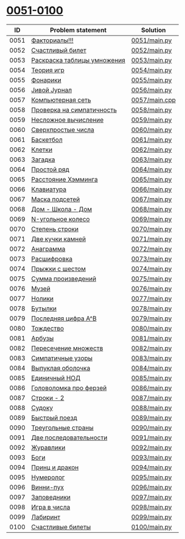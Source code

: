 # [0051-0100](http://acmp.ru/index.asp?main=tasks&str=%20&page=1&id_type=0)

| ID   | Problem statement                                                            | Solution                       |
|------|------------------------------------------------------------------------------|--------------------------------|
| 0051 | [Факториалы!!!](http://acmp.ru/index.asp?main=task&id_task=51)               | [0051/main.py](0051/main.py)   |
| 0052 | [Счастливый билет](http://acmp.ru/index.asp?main=task&id_task=52)            | [0052/main.py](0052/main.py)   |
| 0053 | [Раскраска таблицы умножения](http://acmp.ru/index.asp?main=task&id_task=53) | [0053/main.py](0053/main.py)   |
| 0054 | [Теория игр](http://acmp.ru/index.asp?main=task&id_task=54)                  | [0054/main.py](0054/main.py)   |
| 0055 | [Фонарики](http://acmp.ru/index.asp?main=task&id_task=55)                    | [0055/main.py](0055/main.py)   |
| 0056 | [Jивой Jурнал](http://acmp.ru/index.asp?main=task&id_task=56)                | [0056/main.py](0056/main.py)   |
| 0057 | [Компьютерная сеть](http://acmp.ru/index.asp?main=task&id_task=57)           | [0057/main.cpp](0057/main.cpp) |
| 0058 | [Проверка на симпатичность](http://acmp.ru/index.asp?main=task&id_task=58)   | [0058/main.py](0058/main.py)   |
| 0059 | [Несложное вычисление](http://acmp.ru/index.asp?main=task&id_task=59)        | [0059/main.py](0059/main.py)   |
| 0060 | [Сверхпростые числа](http://acmp.ru/index.asp?main=task&id_task=60)          | [0060/main.py](0060/main.py)   |
| 0061 | [Баскетбол](http://acmp.ru/index.asp?main=task&id_task=61)                   | [0061/main.py](0061/main.py)   |
| 0062 | [Клетки](http://acmp.ru/index.asp?main=task&id_task=62)                      | [0062/main.py](0062/main.py)   |
| 0063 | [Загадка](http://acmp.ru/index.asp?main=task&id_task=63)                     | [0063/main.py](0063/main.py)   |
| 0064 | [Простой ряд](http://acmp.ru/index.asp?main=task&id_task=64)                 | [0064/main.py](0064/main.py)   |
| 0065 | [Расстояние Хэмминга](http://acmp.ru/index.asp?main=task&id_task=65)         | [0065/main.py](0065/main.py)   |
| 0066 | [Клавиатура](http://acmp.ru/index.asp?main=task&id_task=66)                  | [0066/main.py](0066/main.py)   |
| 0067 | [Маска подсетей](http://acmp.ru/index.asp?main=task&id_task=67)              | [0067/main.py](0067/main.py)   |
| 0068 | [Дом - Школа - Дом](http://acmp.ru/index.asp?main=task&id_task=68)           | [0068/main.py](0068/main.py)   |
| 0069 | [N-угольное колесо](http://acmp.ru/index.asp?main=task&id_task=69)           | [0069/main.py](0069/main.py)   |
| 0070 | [Степень строки](http://acmp.ru/index.asp?main=task&id_task=70)              | [0070/main.py](0070/main.py)   |
| 0071 | [Две кучки камней](http://acmp.ru/index.asp?main=task&id_task=71)            | [0071/main.py](0071/main.py)   |
| 0072 | [Анаграмма](http://acmp.ru/index.asp?main=task&id_task=72)                   | [0072/main.py](0072/main.py)   |
| 0073 | [Расшифровка](http://acmp.ru/index.asp?main=task&id_task=73)                 | [0073/main.py](0073/main.py)   |
| 0074 | [Прыжки с шестом](http://acmp.ru/index.asp?main=task&id_task=74)             | [0074/main.py](0074/main.py)   |
| 0075 | [Сумма произведений](http://acmp.ru/index.asp?main=task&id_task=75)          | [0075/main.py](0075/main.py)   |
| 0076 | [Музей](http://acmp.ru/index.asp?main=task&id_task=76)                       | [0076/main.py](0076/main.py)   |
| 0077 | [Нолики](http://acmp.ru/index.asp?main=task&id_task=77)                      | [0077/main.py](0077/main.py)   |
| 0078 | [Бутылки](http://acmp.ru/index.asp?main=task&id_task=78)                     | [0078/main.py](0078/main.py)   |
| 0079 | [Последняя цифра A^B](http://acmp.ru/index.asp?main=task&id_task=79)         | [0079/main.py](0079/main.py)   |
| 0080 | [Тождество](http://acmp.ru/index.asp?main=task&id_task=80)                   | [0080/main.py](0080/main.py)   |
| 0081 | [Арбузы](http://acmp.ru/index.asp?main=task&id_task=81)                      | [0081/main.py](0081/main.py)   |
| 0082 | [Пересечение множеств](http://acmp.ru/index.asp?main=task&id_task=82)        | [0082/main.py](0082/main.py)   |
| 0083 | [Симпатичные узоры](http://acmp.ru/index.asp?main=task&id_task=83)           | [0083/main.py](0083/main.py)   |
| 0084 | [Выпуклая оболочка](http://acmp.ru/index.asp?main=task&id_task=84)           | [0084/main.py](0084/main.py)   |
| 0085 | [Единичный НОД](http://acmp.ru/index.asp?main=task&id_task=85)               | [0085/main.py](0085/main.py)   |
| 0086 | [Головоломка про ферзей](http://acmp.ru/index.asp?main=task&id_task=86)      | [0086/main.py](0086/main.py)   |
| 0087 | [Строки - 2](http://acmp.ru/index.asp?main=task&id_task=87)                  | [0087/main.py](0087/main.py)   |
| 0088 | [Судоку](http://acmp.ru/index.asp?main=task&id_task=88)                      | [0088/main.py](0088/main.py)   |
| 0089 | [Быстрый поезд](http://acmp.ru/index.asp?main=task&id_task=89)               | [0089/main.py](0089/main.py)   |
| 0090 | [Треугольные страны](http://acmp.ru/index.asp?main=task&id_task=90)          | [0090/main.py](0090/main.py)   |
| 0091 | [Две последовательности](http://acmp.ru/index.asp?main=task&id_task=91)      | [0091/main.py](0091/main.py)   |
| 0092 | [Журавлики](http://acmp.ru/index.asp?main=task&id_task=92)                   | [0092/main.py](0092/main.py)   |
| 0093 | [Боги](http://acmp.ru/index.asp?main=task&id_task=93)                        | [0093/main.py](0093/main.py)   |
| 0094 | [Принц и дракон](http://acmp.ru/index.asp?main=task&id_task=94)              | [0094/main.py](0094/main.py)   |
| 0095 | [Нумеролог](http://acmp.ru/index.asp?main=task&id_task=95)                   | [0095/main.py](0095/main.py)   |
| 0096 | [Винни-пух](http://acmp.ru/index.asp?main=task&id_task=96)                   | [0096/main.py](0096/main.py)   |
| 0097 | [Заповедники](http://acmp.ru/index.asp?main=task&id_task=97)                 | [0097/main.py](0097/main.py)   |
| 0098 | [Игра в числа](http://acmp.ru/index.asp?main=task&id_task=98)                | [0098/main.py](0098/main.py)   |
| 0099 | [Лабиринт](http://acmp.ru/index.asp?main=task&id_task=99)                    | [0099/main.py](0099/main.py)   |
| 0100 | [Счастливые билеты](http://acmp.ru/index.asp?main=task&id_task=100)          | [0100/main.py](0100/main.py)   |

